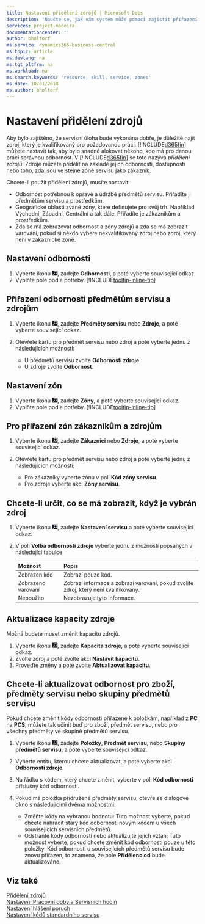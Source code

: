 ```yaml
---
title: Nastavení přidělení zdrojů | Microsoft Docs
description: 'Naučte se, jak vám systém může pomoci zajistit přiřazení osoby, která má odbornost potřebnou pro poskytování servisu.'
services: project-madeira
documentationcenter: ''
author: bholtorf
ms.service: dynamics365-business-central
ms.topic: article
ms.devlang: na
ms.tgt_pltfrm: na
ms.workload: na
ms.search.keywords: 'resource, skill, service, zones'
ms.date: 10/01/2018
ms.author: bholtorf
---
```


# <a name="set-up-resource-allocation"></a>Nastavení přidělení zdrojů
Aby bylo zajištěno, že servisní úloha bude vykonána dobře, je důležité najít zdroj, který je kvalifikovaný pro požadovanou práci. [!INCLUDE[d365fin](includes/d365fin_md.md)] můžete nastavit tak, aby bylo snadné alokovat někoho, kdo má pro danou práci správnou odbornost. V [!INCLUDE[d365fin](includes/d365fin_md.md)] se toto nazývá _přidělení zdrojů_. Zdroje můžete přidělit na základě jejich odbornosti, dostupnosti nebo toho, zda jsou ve stejné zóně servisu jako zákazník. 

Chcete-li použít přidělení zdrojů, musíte nastavit:  
  
* Odbornost potřebnou k opravě a údržbě předmětů servisu. Přiřadíte ji předmětům servisu a prostředkům.  
* Geografické oblasti zvané zóny, které definujete pro svůj trh. Například Východní, Západní, Centrální a tak dále. Přiřadíte je zákazníkům a prostředkům.  
* Zda se má zobrazovat odbornost a zóny zdrojů a zda se má zobrazit varování, pokud si někdo vybere nekvalifikovaný zdroj nebo zdroj, který není v zákaznické zóně.  

## <a name="to-set-up-skills"></a>Nastavení odbornosti
1. Vyberte ikonu ![Žárovky, která otevře funkci Řekněte mi](media/ui-search/search_small.png "Řekněte mi, co chcete dělat"), zadejte **Odbornosti**, a poté vyberte související odkaz.  
2. Vyplňte pole podle potřeby. [!INCLUDE[tooltip-inline-tip](includes/tooltip-inline-tip_md.md)]  

## <a name="to-assign-skills-to-service-items-and-resources"></a>Přiřazení odbornosti předmětům servisu a zdrojům
1. Vyberte ikonu ![Žárovky, která otevře funkci Řekněte mi](media/ui-search/search_small.png "Řekněte mi, co chcete dělat"), zadejte **Předměty servisu** nebo **Zdroje**, a poté vyberte související odkaz.  
2. Otevřete kartu pro předmět servisu nebo zdroj a poté vyberte jednu z následujících možností:  
  
    * U předmětů servisu zvolte **Odbornosti zdroje**.  
    * U zdroje zvolte **Odbornost**.  

## <a name="to-set-up-zones"></a>Nastavení zón
1. Vyberte ikonu ![Žárovky, která otevře funkci Řekněte mi](media/ui-search/search_small.png "Řekněte mi, co chcete dělat"), zadejte **Zóny**, a poté vyberte související odkaz.  
2. Vyplňte pole podle potřeby. [!INCLUDE[tooltip-inline-tip](includes/tooltip-inline-tip_md.md)]  

## <a name="to-assign-zones-to-customers-and-resources"></a>Pro přiřazení zón zákazníkům a zdrojům 
1. Vyberte ikonu ![Žárovky, která otevře funkci Řekněte mi](media/ui-search/search_small.png "Řekněte mi, co chcete dělat"), zadejte **Zákazníci** nebo **Zdroje**, a poté vyberte související odkaz.  
2. Otevřete kartu pro předmět servisu nebo zdroj a poté vyberte jednu z následujících možností:  
  
    * Pro zákazníky vyberte zónu v poli **Kód zóny servisu**.  
    * Pro zdroje vyberte akci **Zóny servisu**.  

## <a name="to-specify-what-to-show-when-a-resource-is-chosen"></a>Chcete-li určit, co se má zobrazit, když je vybrán zdroj
1. Vyberte ikonu ![Žárovky, která otevře funkci Řekněte mi](media/ui-search/search_small.png "Řekněte mi, co chcete dělat"), zadejte **Nastavení servisu** a poté vyberte související odkaz. 
2. V poli **Volba odbornosti zdroje** vyberte jednu z možností popsaných v následující tabulce.  
  
    |**Možnost**|**Popis**|  
    |------------|-------------|  
    |Zobrazen kód | Zobrazí pouze kód.|  
    |Zobrazeno varování | Zobrazí informace a zobrazí varování, pokud zvolíte zdroj, který není kvalifikovaný.|  
    |Nepoužito | Nezobrazuje tyto informace.|  

## <a name="to-update-resource-capacity"></a>Aktualizace kapacity zdroje  
Možná budete muset změnit kapacitu zdrojů.  
  
1. Vyberte ikonu ![Žárovky, která otevře funkci Řekněte mi](media/ui-search/search_small.png "Řekněte mi, co chcete dělat"), zadejte **Kapacita zdroje**, a poté vyberte související odkaz.  
2. Zvolte zdroj a poté zvolte akci **Nastavit kapacitu**.  
3. Proveďte změny a poté zvolte **Aktualizovat kapacitu**.  

## <a name="to-update-skills-for-items-service-items-or-service-item-groups"></a>Chcete-li aktualizovat odbornost pro zboží, předměty servisu nebo skupiny předmětů servisu
Pokud chcete změnit kódy odbornosti přiřazené k položkám, například z **PC** na **PCS**, můžete tak učinit buď pro zboží, předmět servisu, nebo pro všechny předměty ve skupině předmětů servisu.  
  
1. Vyberte ikonu ![Žárovky, která otevře funkci Řekněte mi](media/ui-search/search_small.png "Řekněte mi, co chcete dělat"), zadejte **Položky**, **Předmět servisu**, nebo **Skupiny předmětů servisu**,  a poté vyberte související odkaz.  
2. Vyberte entitu, kterou chcete aktualizovat, a poté vyberte akci **Odbornosti zdroje**.  
3. Na řádku s kódem, který chcete změnit, vyberte v poli **Kód odbornosti** příslušný kód odbornosti.  
4.  Pokud má položka přidružené předměty servisu, otevře se dialogové okno s následujícími dvěma možnostmi:  
  
    * Změňte kódy na vybranou hodnotu: Tuto možnost vyberte, pokud chcete nahradit starý kód odbornosti novým kódem u všech souvisejících servisních předmětů.  
    * Odstraňte kódy odbornosti nebo aktualizujte jejich vztah: Tuto možnost vyberte, pokud chcete změnit kód odbornosti pouze u této položky. Kód odbornosti u souvisejících předmětů servisu bude znovu přiřazen, to znamená, že pole **Přiděleno od** bude aktualizováno.  
  
## <a name="see-also"></a>Viz také
[Přidělení zdrojů](service-how-to-allocate-resources.md)  
[Nastavení Pracovní doby a Servisních hodin](service-how-setup-work-service-hours.md)  
[Nastavení hlášení poruch](service-how-setup-fault-reporting.md)  
[Nastavení kódů standardního servisu](service-how-setup-service-coding.md)  
 

